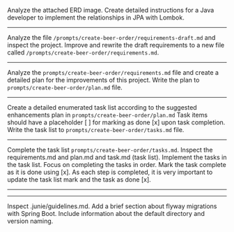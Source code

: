 Analyze the attached ERD image. Create detailed instructions for a Java developer to implement the relationships in JPA with Lombok.

----------------------------------------

Analyze the file `/prompts/create-beer-order/requirements-draft.md` and inspect the project. Improve and rewrite the draft 
requirements to a new file called `/prompts/create-beer-order/requirements.md`.

-----------------------------------------

Analyze the `prompts/create-beer-order/requirements.md` file and create a detailed plan for the improvements of this project. 
Write the plan to `prompts/create-beer-order/plan.md` file.

--------------------------------------

Create a detailed enumerated task list according to the suggested enhancements plan in 
`prompts/create-beer-order/plan.md` Task items should have a placeholder [ ] for marking as done [x] upon task completion. 
Write the task list to `prompts/create-beer-order/tasks.md` file. 

-------------------------------------

Complete the task list `prompts/create-beer-order/tasks.md`. Inspect the requirements.md and plan.md and task.md (task list). 
Implement the tasks in the task list. Focus on completing the tasks in order. Mark the task complete as it is done 
using [x]. As each step is completed, it is very important to update the task list mark and the task as done [x]. 

------------------------------------------------------------------------
------------------------------------------------------------------------
Inspect .junie/guidelines.md. Add a brief section about flyway migrations with Spring Boot. Include information about the default directory and version naming. 
